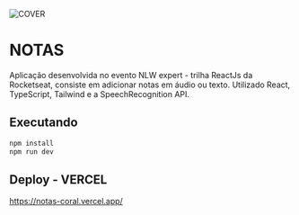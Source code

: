 ![COVER](https://github.com/rocketseat-education/nlw-expert-react/blob/main/.github/cover.png)

# NOTAS 
Aplicação desenvolvida no evento NLW expert - trilha ReactJs da Rocketseat, consiste em adicionar notas em áudio ou texto. Utilizado React, TypeScript, Tailwind e a SpeechRecognition API.

## Executando 

```sh
npm install
npm run dev
```

## Deploy - VERCEL
https://notas-coral.vercel.app/
